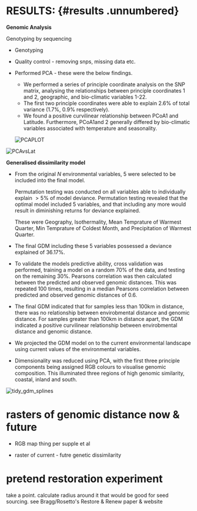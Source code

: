 RESULTS: {#results .unnumbered}
=======

**Genomic Analysis**

Genotyping by sequencing

- Genotyping

- Quality control - removing snps, missing data etc. 

- Performed PCA - these were the below findings. 

  - We performed a series of principle coordinate analysis on the SNP matrix, analysing the relationships between principle coordinates 1 and 2, geographic, and bio-climatic variables 1-22. 
  - The first two principle coordinates were able to explain $2.6\%$ of total variance ($1.7\%$, $0.9\%$ respectively).
  - We found a positive curvilinear relationship between PCoA1 and Latitude. Furthermore, PCoA1and 2 generally differed by bio-climatic variables associated with temperature and seasonality. 

  ![PCAPLOT](/Users/jameskonda/Desktop/Landscape_Genomics/E_marginata_Papers/kondillios_et_al/figures/PCAPLOT.png)

![PCAvsLat](/Users/jameskonda/Desktop/Landscape_Genomics/E_marginata_Papers/kondillios_et_al/figures/PCAvsLat.png)

**Generalised dissimilarity model** 

- From the original $N$ environmental variables, 5 were selected to be included into the final model.

  Permutation testing was conducted on all variables able to individually explain $>5$% of model deviance. Permutation testing revealed that the optimal model included 5 variables, and that including any more would result in diminishing returns for deviance explained. 

  These were Geography, Isothermality, Mean Temprature of Warmest Quarter, Min Temprature of Coldest Month, and Precipitation of Warmest Quarter. 

- The final GDM including these 5 variables possessed a deviance explained of  36.17%. 

- To validate the models predictive ability, cross validation was performed, training a model on a random 70% of the data, and testing on the remaining 30%. Pearsons correlation was then calculated between the predicted and observed genomic distances. This was repeated 100 times, resulting in a median Pearsons correlation between predicted and observed genomic distances of 0.6. 

- The final GDM indicated that for samples less than 100km in distance, there was no relationship between envirobmental distance and genomic distance. For samples greater than 100km in distance apart, the GDM indicated a positive curvilinear relationship between envirobmental distance and genomic distance.

- We projected the GDM model on to the current environmental landscape using current values of the environmental variables. 

- Dimensionality was reduced using PCA, with the first three principle components being assigned RGB colours to visualise genomic composition. This illuminated three regions of high genomic similarity, coastal, inland and south.  



![tidy_gdm_splines](/Users/jameskonda/Desktop/Landscape_Genomics/E_marginata_Papers/kondillios_et_al/figures/tidy_gdm_splines.png)



# rasters of genomic distance now & future



- RGB map thing per supple et al

- raster of current - futre genetic dissimilarity

  

# pretend restoration experiment



take a point. calculate radius around it that would be good for seed sourcing. see Bragg/Rosetto's Restore & Renew paper & website



